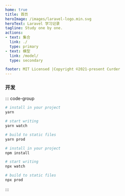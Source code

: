 ```yaml
---
home: true
title: 首页
heroImage: /images/laravel-logo.min.svg
heroText: Laravel 学习记录
tagline: Study one by one.
actions:
- text: 集合
  link: ./
  type: primary
- text: 模型
  link: /model/
  type: secondary

footer: MIT Licensed |Copyright ©2021-present Curder
---
```


### 开发

::: code-group
```bash yarn
# install in your project
yarn

# start writing
yarn watch

# build to static files
yarn prod
```

```bash npm
# install in your project
npm install

# start writing
npx watch

# build to static files
npx prod
```
:::
